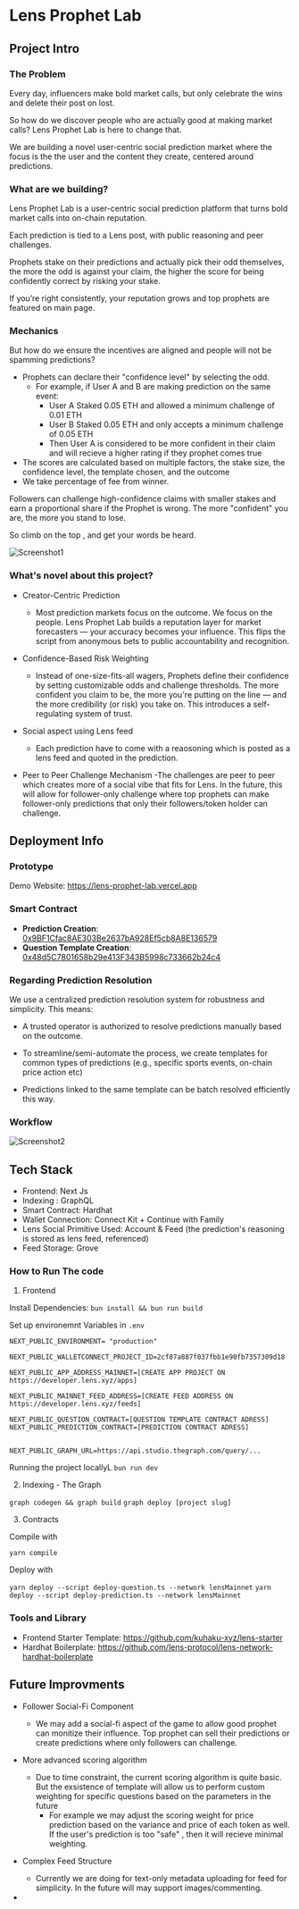 # Lens Prophet Lab

## Project Intro

### The Problem 

Every day, influencers make bold market calls, but only celebrate the wins and delete their post on lost. 

So how do we discover people who are actually good at making market calls? Lens Prophet Lab is here to change that.

We are building a novel user-centric social prediction market where the focus is the the user and the content they create, centered around predictions.

### What are we building?

Lens Prophet Lab is a user-centric social prediction platform that turns bold market calls into on-chain reputation.

Each prediction is tied to a Lens post, with public reasoning and peer challenges.

Prophets stake on their predictions and actually pick their odd themselves, the more the odd is against your claim, the higher the score for being confidently correct by risking your stake.

If you’re right consistently, your reputation grows and top prophets are featured on main page.


### Mechanics

But how do we ensure the incentives are aligned and people will not be spamming predictions? 

- Prophets can declare their "confidence level" by selecting the odd.
    - For example, if User A and B are making prediction on the same event:
        - User A Staked 0.05 ETH and allowed a minimum challenge of 0.01 ETH
        - User B Staked 0.05 ETH and only accepts a minimum challenge of 0.05 ETH
        - Then User A is considered to be more confident in their claim and will recieve a higher rating if they prophet comes true
- The scores are calculated based on multiple factors, the stake size, the confidence level, the template chosen,  and the outcome
- We take percentage of fee from winner.

Followers can challenge high-confidence claims with smaller stakes and earn a proportional share if the Prophet is wrong. The more "confident" you are, the more you stand to lose.

So climb on the top , and get your words be heard.

![Screenshot1](https://raw.githubusercontent.com/ubinhash/lens-prophet-lab/main/screenshots/mainpage.png)


### What's novel about this project?

- Creator-Centric Prediction
    - Most prediction markets focus on the outcome. We focus on the people. Lens Prophet Lab builds a reputation layer for market forecasters — your accuracy becomes your influence. This flips the script from anonymous bets to public accountability and recognition.

- Confidence-Based Risk Weighting
    - Instead of one-size-fits-all wagers, Prophets define their confidence by setting customizable odds and challenge thresholds. The more confident you claim to be, the more you're putting on the line — and the more credibility (or risk) you take on. This introduces a self-regulating system of trust.

- Social aspect using Lens feed
    - Each prediction have to come with a reaosoning which is posted as a lens feed and quoted in the prediction.

- Peer to Peer Challenge Mechanism 
    -The challenges are peer to peer which creates more of a social vibe that fits for Lens. In the future, this will allow for follower-only challenge where top prophets can make follower-only predictions that only their followers/token holder can challenge. 


## Deployment Info

### Prototype

Demo Website: https://lens-prophet-lab.vercel.app

### Smart Contract

- **Prediction Creation**: [0x9BF1Cfac8AE303Be2637bA928Ef5cb8A8E136579](https://explorer.lens.xyz/address/0x9BF1Cfac8AE303Be2637bA928Ef5cb8A8E136579)
- **Question Template Creation**: [0x48d5C7801658b29e413F343B5998c733662b24c4](https://explorer.lens.xyz/address/0x48d5C7801658b29e413F343B5998c733662b24c4)

### Regarding Prediction Resolution

We use a centralized prediction resolution system for robustness and simplicity. This means:

- A trusted operator is authorized to resolve predictions manually based on the outcome.

- To streamline/semi-automate the process, we create templates for common types of predictions (e.g., specific sports events, on-chain price action etc)

- Predictions linked to the same template can be batch resolved efficiently this way.

### Workflow

![Screenshot2](https://github.com/ubinhash/lens-prophet-lab/blob/main/screenshots/workflow.png)


## Tech Stack

- Frontend: Next Js
- Indexing : GraphQL
- Smart Contract: Hardhat
- Wallet Connection: Connect Kit + Continue with Family 
- Lens Social Primitive Used: Account & Feed (the prediction's reasoning is stored as lens feed, referenced)
- Feed Storage: Grove

### How to Run The code

1. Frontend 

Install Dependencies: `bun install && bun run build`


Set up environemnt Variables in `.env`

```
NEXT_PUBLIC_ENVIRONMENT= "production"

NEXT_PUBLIC_WALLETCONNECT_PROJECT_ID=2cf87a887f037fbb1e90fb7357309d18

NEXT_PUBLIC_APP_ADDRESS_MAINNET=[CREATE APP PROJECT ON https://developer.lens.xyz/apps]

NEXT_PUBLIC_MAINNET_FEED_ADDRESS=[CREATE FEED ADDRESS ON https://developer.lens.xyz/feeds]

NEXT_PUBLIC_QUESTION_CONTRACT=[QUESTION TEMPLATE CONTRACT ADRESS]
NEXT_PUBLIC_PREDICTION_CONTRACT=[PREDICTION CONTRACT ADRESS]


NEXT_PUBLIC_GRAPH_URL=https://api.studio.thegraph.com/query/...
```

Running the project locallyL `bun run dev`

2. Indexing - The Graph

`graph codegen && graph build`
`graph deploy [project slug]`


3. Contracts

Compile with  

`yarn compile`

Deploy with 

`yarn deploy --script deploy-question.ts --network lensMainnet`
`yarn deploy --script deploy-prediction.ts --network lensMainnet`


### Tools and Library

- Frontend Starter Template: https://github.com/kuhaku-xyz/lens-starter 
- Hardhat Boilerplate: https://github.com/lens-protocol/lens-network-hardhat-boilerplate



## Future Improvments

- Follower Social-Fi Component 
    - We may add a social-fi aspect of the game to allow good prophet can monitize their influence. Top prophet can sell their predictions or create predictions where only followers can challenge.

- More advanced scoring algorithm
    - Due to time constraint, the current scoring algorithm is quite basic. But the exsistence of template will allow us to perform custom weighting for specific questions based on the parameters in the future
        - For example we may adjust the scoring weight for price prediction based on the variance and price of each token as well. If the user's prediction is too "safe" , then it will recieve minimal weighting.
- Complex Feed Structure
    - Currently we are doing for text-only metadata uploading for feed for simplicity. In the future will may support images/commenting.
    
- 

